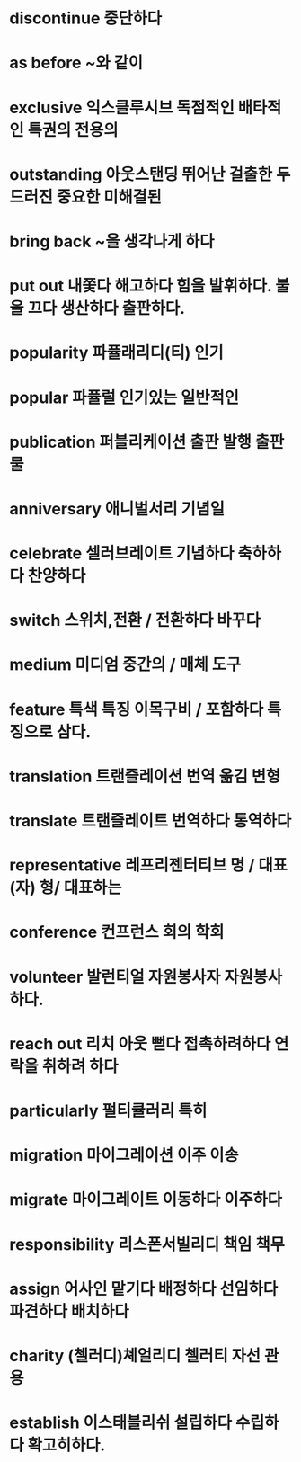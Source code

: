 # discontinue 중단하다

# as before ~와 같이

# exclusive 익스클루시브 독점적인 배타적인 특권의 전용의 

# outstanding  아웃스탠딩 뛰어난 걸출한 두드러진 중요한 미해결된

# bring back ~을 생각나게 하다 

# put out 내쫓다 해고하다 힘을 발휘하다. 불을 끄다 생산하다 출판하다.

# popularity 파퓰래리디(티) 인기

# popular 파퓰럴 인기있는 일반적인

# publication 퍼블리케이션 출판 발행 출판물

# anniversary 애니벌서리 기념일

# celebrate 셀러브레이트 기념하다 축하하다 찬양하다

# switch 스위치,전환 / 전환하다 바꾸다

# medium 미디엄 중간의 / 매체 도구

# feature 특색 특징 이목구비 / 포함하다 특징으로 삼다.

# translation 트랜즐레이션 번역 옮김 변형

# translate  트랜즐레이트 번역하다 통역하다

# representative 레프리젠터티브 명 / 대표(자) 형/ 대표하는

# conference 컨프런스 회의 학회 

# volunteer 발런티얼 자원봉사자  자원봉사하다.

# reach out 리치 아웃 뻗다 접촉하려하다 연락을 취하려 하다

# particularly 펄티큘러리 특히 

# migration 마이그레이션 이주 이송

# migrate 마이그레이트 이동하다 이주하다

# responsibility 리스폰서빌리디 책임 책무

# assign 어사인 맡기다 배정하다 선임하다 파견하다 배치하다

# charity  (첼러디)쳬얼리디 첼러티 자선 관용
 
# establish 이스태블리쉬 설립하다 수립하다 확고히하다.

# 
